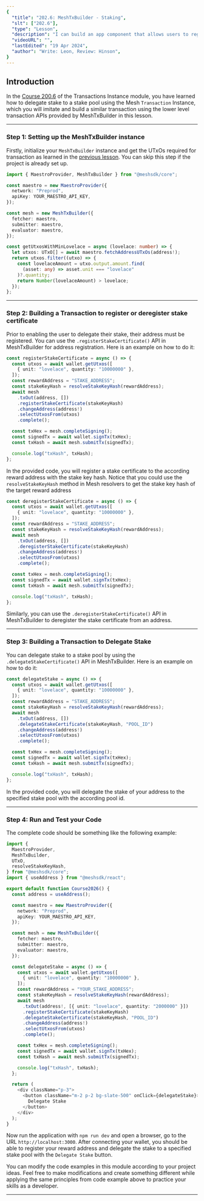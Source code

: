 ```yaml
---
{
  "title": "202.6: MeshTxBuilder - Staking",
  "slt": ["202.6"],
  "type": "Lesson",
  "description": "I can build an app component that allows users to register stake certificate and stake to a specified stake pool.",
  "videoURL": "",
  "lastEdited": "19 Apr 2024",
  "author": "Write: Leon, Review: Hinson",
}
---
```


## Introduction

In the [Course 200.6](/course/module/200/2006) of the Transactions Instance module, you have learned how to delegate stake to a stake pool using the Mesh `Transaction` Instance, which you will imitate and build a similar transaction using the lower level transaction APIs provided by MeshTxBuilder in this lesson.

---

### Step 1: Setting up the MeshTxBuilder instance

Firstly, initialize your `MeshTxBuilder` instance and get the UTxOs required for transaction as learned in the [previous lesson](/course/module/202/2021). You can skip this step if the project is already set up.

```typescript
import { MaestroProvider, MeshTxBuilder } from "@meshsdk/core";

const maestro = new MaestroProvider({
  network: "Preprod",
  apiKey: YOUR_MAESTRO_API_KEY,
});

const mesh = new MeshTxBuilder({
  fetcher: maestro,
  submitter: maestro,
  evaluator: maestro,
});

const getUtxosWithMinLovelace = async (lovelace: number) => {
  let utxos: UTxO[] = await maestro.fetchAddressUTxOs(address!);
  return utxos.filter((utxo) => {
    const lovelaceAmount = utxo.output.amount.find(
      (asset: any) => asset.unit === "lovelace"
    )?.quantity;
    return Number(lovelaceAmount) > lovelace;
  });
};
```

---

### Step 2: Building a Transaction to register or deregister stake certificate

Prior to enabling the user to delegate their stake, their address must be registered. You can use the `.registerStakeCertificate()` API in MeshTxBuilder for address registration. Here is an example on how to do it:

```typescript
const registerStakeCertificate = async () => {
  const utxos = await wallet.getUtxos([
    { unit: "lovelace", quantity: "10000000" },
  ]);
  const rewardAddress = "STAKE_ADDRESS";
  const stakeKeyHash = resolveStakeKeyHash(rewardAddress);
  await mesh
    .txOut(address, [])
    .registerStakeCertificate(stakeKeyHash)
    .changeAddress(address!)
    .selectUtxosFrom(utxos)
    .complete();

  const txHex = mesh.completeSigning();
  const signedTx = await wallet.signTx(txHex);
  const txHash = await mesh.submitTx(signedTx);

  console.log("txHash", txHash);
};
```

In the provided code, you will register a stake certificate to the according reward address with the stake key hash. Notice that you could use the `resolveStakeKeyHash` method in Mesh resolvers to get the stake key hash of the target reward address

```typescript
const deregisterStakeCertificate = async () => {
  const utxos = await wallet.getUtxos([
    { unit: "lovelace", quantity: "10000000" },
  ]);
  const rewardAddress = "STAKE_ADDRESS";
  const stakeKeyHash = resolveStakeKeyHash(rewardAddress);
  await mesh
    .txOut(address, [])
    .deregisterStakeCertificate(stakeKeyHash)
    .changeAddress(address!)
    .selectUtxosFrom(utxos)
    .complete();

  const txHex = mesh.completeSigning();
  const signedTx = await wallet.signTx(txHex);
  const txHash = await mesh.submitTx(signedTx);

  console.log("txHash", txHash);
};
```

Similarly, you can use the `.deregisterStakeCertificate()` API in MeshTxBuilder to deregister the stake certificate from an address.

---

### Step 3: Building a Transaction to Delegate Stake

You can delegate stake to a stake pool by using the `.delegateStakeCertificate()` API in MeshTxBuilder. Here is an example on how to do it:

```typescript
const delegateStake = async () => {
  const utxos = await wallet.getUtxos([
    { unit: "lovelace", quantity: "10000000" },
  ]);
  const rewardAddress = "STAKE_ADDRESS";
  const stakeKeyHash = resolveStakeKeyHash(rewardAddress);
  await mesh
    .txOut(address, [])
    .delegateStakeCertificate(stakeKeyHash, "POOL_ID")
    .changeAddress(address!)
    .selectUtxosFrom(utxos)
    .complete();

  const txHex = mesh.completeSigning();
  const signedTx = await wallet.signTx(txHex);
  const txHash = await mesh.submitTx(signedTx);

  console.log("txHash", txHash);
};
```

In the provided code, you will delegate the stake of your address to the specified stake pool with the according pool id.

---

### Step 4: Run and Test your Code

The complete code should be something like the following example:

```typescript
import {
  MaestroProvider,
  MeshTxBuilder,
  UTxO,
  resolveStakeKeyHash,
} from "@meshsdk/core";
import { useAddress } from "@meshsdk/react";

export default function Course2026() {
  const address = useAddress();

  const maestro = new MaestroProvider({
    network: "Preprod",
    apiKey: YOUR_MAESTRO_API_KEY,
  });

  const mesh = new MeshTxBuilder({
    fetcher: maestro,
    submitter: maestro,
    evaluator: maestro,
  });

  const delegateStake = async () => {
    const utxos = await wallet.getUtxos([
      { unit: "lovelace", quantity: "10000000" },
    ]);
    const rewardAddress = "YOUR_STAKE_ADDRESS";
    const stakeKeyHash = resolveStakeKeyHash(rewardAddress);
    await mesh
      .txOut(address!, [{ unit: "lovelace", quantity: "2000000" }])
      .registerStakeCertificate(stakeKeyHash)
      .delegateStakeCertificate(stakeKeyHash, "POOL_ID")
      .changeAddress(address!)
      .selectUtxosFrom(utxos)
      .complete();

    const txHex = mesh.completeSigning();
    const signedTx = await wallet.signTx(txHex);
    const txHash = await mesh.submitTx(signedTx);

    console.log("txHash", txHash);
  };

  return (
    <div className="p-3">
      <button className="m-2 p-2 bg-slate-500" onClick={delegateStake}>
        Delegate Stake
      </button>
    </div>
  );
}
```

Now run the application with `npm run dev` and open a browser, go to the URL `http://localhost:3000`. After connecting your wallet, you should be able to register your reward address and delegate the stake to a specified stake pool with the `Delegate Stake` button.

You can modify the code examples in this module according to your project ideas. Feel free to make modifications and create something different while applying the same principles from code example above to practice your skills as a developer.

---
